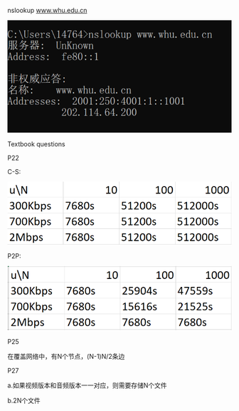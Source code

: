 nslookup www.whu.edu.cn

![avatar](https://github.com/Barneypoi/imagereference/blob/master/4.1.png)

Textbook questions

P22

C-S:

![avatar](https://github.com/Barneypoi/imagereference/blob/master/4.2.png)

P2P:

![avatar](https://github.com/Barneypoi/imagereference/blob/master/4.3.png)

P25

在覆盖网络中，有N个节点，(N-1)N/2条边

P27

a.如果视频版本和音频版本一一对应，则需要存储N个文件

b.2N个文件
